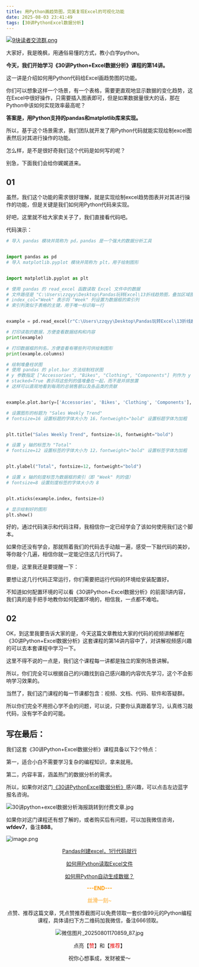 ```yaml
---
title: 用Python画趋势图，完美复现Excel的可视化功能
date: 2025-08-03 23:41:49
tags: [30讲PythonExcel数据分析]
---
```

[![9块读者交流群.png](https://raw.gitcode.com/user-images/assets/5027920/48edc8fa-6d2e-4eca-9e14-d71638eadb55/14块读者交流群.png '14块读者交流群.png')](https://mp.weixin.qq.com/s/_aOF7012zr2gkvO9bpvUng)

大家好，我是晚枫，用通俗易懂的方式，教小白学python。


**今天，我们开始学习《30讲Python+Excel数据分析》课程的第14讲。**

这一讲是介绍如何用Python代码给Excel画趋势图的功能。

你们可以想象这样一个场景，有一个表格，需要更直观地显示数据的变化趋势，这在Excel中很好操作，只需要插入图表即可，但是如果数据量很大的话，那在Python中该如何实现效率最高呢？

**答案是，用Python支持的pandas和matplotlib库来实现。**

所以，基于这个场景需求，我们团队就开发了用Python代码就能实现绘制excel图表然后对其进行操作的功能。

怎么样，是不是很好奇我们这个代码是如何写的呢？

别急，下面我们会给你娓娓道来。

## 01


虽然，我们这个功能的需求很好理解，就是实现绘制excel趋势图表并对其进行操作的功能，但是关键是我们如何用Python代码来实现。

好吧，这里就不给大家卖关子了，我们直接看代码吧。

代码演示：

```python
# 导入 pandas 模块并简称为 pd，pandas 是一个强大的数据分析工具


import pandas as pd
# 导入 matplotlib.pyplot 模块并简称为 plt，用于绘制图形


import matplotlib.pyplot as plt

# 使用 pandas 的 read_excel 函数读取 Excel 文件中的数据
# 文件路径是 "C:\Users\zzqyy\Desktop\Pandas玩转Excel\13折线趋势图，叠加区域图\example.xlsx"
# index_col="Week" 表示将 "Week" 列设置为数据框的索引列
# 索引列类似于表格的主键，用于唯一标识每一行


example = pd.read_excel(r"C:\Users\zzqyy\Desktop\Pandas玩转Excel\13折线趋势图，叠加区域图\程序员晚枫.xlsx", index_col="Week")

# 打印读取的数据，方便查看数据结构和内容
print(example)

# 打印数据框的列名，方便查看有哪些列可供绘制图形
print(example.columns)

# 绘制堆叠柱状图
# 使用 pandas 的 plot.bar 方法绘制柱状图
# y 参数指定 ["Accessories", "Bikes", "Clothing", "Components"] 列作为 y 轴的值
# stacked=True 表示将这些列的值堆叠在一起，而不是并排放置
# 这样可以直观地看到每周的总销售额以及各品类的贡献


example.plot.bar(y=['Accessories', 'Bikes', 'Clothing', 'Components'], stacked=True)

# 设置图形的标题为 "Sales Weekly Trend"
# fontsize=16 设置标题的字体大小为 16，fontweight="bold" 设置标题字体为加粗


plt.title("Sales Weekly Trend", fontsize=16, fontweight="bold")

# 设置 y 轴的标签为 "Total"
# fontsize=12 设置标签的字体大小为 12，fontweight="bold" 设置标签字体为加粗


plt.ylabel("Total", fontsize=12, fontweight="bold")

# 设置 x 轴的刻度标签为数据框的索引（即 "Week" 列的值）
# fontsize=8 设置刻度标签的字体大小为 8


plt.xticks(example.index, fontsize=8)

# 显示绘制好的图形
plt.show()
```

好的，通过代码演示和代码注释，我相信你一定已经学会了该如何使用我们这个脚本。

如果你还没有学会，那就照着我们的代码去手动敲一遍，感受一下敲代码的美妙，等你敲个几遍，相信你就一定能记住这几行代码了。

但是，这里我还是要提醒一下：

要想让这几行代码正常运行，你们需要把运行代码的环境给安装配置好。

不知道如何配置环境的可以看《30讲Python+Excel数据分析》的前面1讲内容，我们真的是手把手地教你如何配置环境的，相信我，一点都不难哈。

## 02

OK，到这里我要告诉大家的是，今天这篇文章教给大家的代码的视频讲解都在《30讲Python+Excel数据分析》这套课程的第14讲内容中了，对讲解视频感兴趣的可以去本套课程中学习一下。

这里不得不说的一点是，我们这个课程每一讲都是独立的案例场景讲解。

所以，你们完全可以根据自己的兴趣找到自己感兴趣的内容优先学习，这个不会影响学习效果的。

当然了，我们这门课程的每一节课都包含：视频、文档、代码、软件和答疑群。

所以你们完全不用担心学不会的问题，可以说，只要你认真跟着学习，认真练习敲代码，没有学不会的可能。

## 写在最后：

我们这套《30讲Python+Excel数据分析》课程具备以下2个特点：

第一，适合小白不需要学习复杂的编程知识，拿来就用。

第二，内容丰富，涵盖热门的数据分析的需求。

所以，如果你对这门[《30讲PythonExcel数据分析》](https://mp.weixin.qq.com/s?__biz=MzUzNTc5NjA4NQ==&mid=2247502505&idx=1&sn=7552c4f09bc5f784e1528c67eb2deec5&scene=21#wechat_redirect)感兴趣，可以点击左边蓝字报名咨询。

![30讲python+excel数据分析海报跳转到付费文章.jpg](https://raw.gitcode.com/user-images/assets/5027920/3b0ef5f6-3839-4f74-b8ab-d244d81d36e7/30讲python_excel数据分析海报跳转到付费文章.jpg '30讲python+excel数据分析海报跳转到付费文章.jpg')

如果你对这门课程还有想了解的，或者购买后有问题，可以加我微信咨询，**wfdev7**，备注**888**。

![image.png](https://raw.gitcode.com/user-images/assets/5027920/f2a6dd47-3bdb-4b8b-b85b-2478ee4ae4f4/image.png 'image.png')

<center>
  
[Pandas创建excel，1行代码就行](https://mp.weixin.qq.com/s/fC20OOTekhFP3IFT5W_-nA)

[如何用Python读取Excel文件](https://mp.weixin.qq.com/s/us6Q6Y4B6XsRqNxXGdx5_Q)

[如何用Python自动生成数据？](https://mp.weixin.qq.com/s/odi-B1dYfNo2ftoJUXU6Pg)  
  
<span style="color:#ff9900;">**---END---**</span>
  
<span style="color:#ffc266;">**丝滑一刻~**</span>

点赞、推荐这篇文章，凭点赞推荐截图可以免费领取一套价值99元的Python编程课程，具体请扫下方二维码加我微信，备注666领取。

![微信图片_20250801170859_87.jpg](https://cos.python-office.com/wechat/wechat.jpg '微信图片_20250801170859_87.jpg')

点亮【<span style="color:#e60000;">赞</span>】和【<span style="color:#e60000;">推荐</span>】
  
祝你心想事成，发财被爱～

<center>